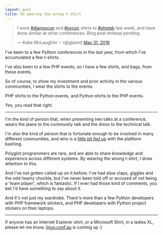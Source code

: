 ```yaml
---
layout: post
title: On wearing the wrong t-shirt
---
```


<blockquote class="twitter-tweet" data-lang="en"><p lang="en" dir="ltr">I wore <a href="https://twitter.com/hashtag/djangocon?src=hash">#djangocon</a> and <a href="https://twitter.com/hashtag/pycon?src=hash">#pycon</a> shirts to <a href="https://twitter.com/hashtag/phptek?src=hash">#phptek</a> last week, and have done similar at other conferences. Blog post writeup pending.</p>&mdash; Katie McLaughlin ✨ (@glasnt) <a href="https://twitter.com/glasnt/status/737649211345244164">May 31, 2016</a></blockquote>
<script async src="//platform.twitter.com/widgets.js" charset="utf-8"></script>

I've been to a few Python conferences in the last year, from which I've accumulated a few t-shirts.

I've also been to a few PHP events, so I have a few shirts, and bags, from these events.

So of course, to show my investment and prior activity in the various communities, I wear the shirts to the events.

PHP shirts to the Python events, and Python shirts to the PHP events.

Yes, you read that right.


-----

I'm the kind of person that, when presenting two talks at a conference, wears the jeans to the community talk and the dress to the technical talk.

I'm also the kind of person that is fortunate enough to be involved in many different communities, and who is a [little bit fed up](http://glasnt.com/blog/2015/12/16/on-contempt-culture.html) with the platform bashing.

Polyglot programmers are rare, and are able to share knowledge and experience across different systems. By wearing the wrong t-shirt, I draw attention to this.

And I've not gotten called up on it before. I've had slow claps, giggles and the odd hearty chuckle, but I've never been told off or accused of not being a 'team player', which is fantastic. If I ever had those kind of comments, you bet I'd have something to say about it.

And it's not just my wardrobe. There's more than a few Python developers with PHP framework stickers, and PHP developers with Python project stickers on their laptops.

---

If anyone has an Internet Explorer shirt, or a Microsoft Shirt, in a ladies XL, please let me know. [linux.conf.au](https://linux.conf.au) is coming up :)
